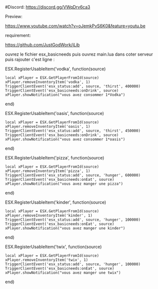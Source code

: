 #Discord: https://discord.gg/VWqDrv6ca3

Preview:


https://www.youtube.com/watch?v=oJemkPvS6K0&feature=youtu.be


requirement:

https://github.com/JustGodWork/jLib


ouvrez le fichier esx_basicneeds puis ouvrez main.lua dans coter serveur puis rajouter c'est ligne :


ESX.RegisterUsableItem('vodka', function(source)

	local xPlayer = ESX.GetPlayerFromId(source)
	xPlayer.removeInventoryItem('vodka', 1)
	TriggerClientEvent('esx_status:add', source, 'thirst', 400000)
	TriggerClientEvent('esx_basicneeds:onDrink', source)
	xPlayer.showNotification("vous avez consommer 1*Vodka")
end)

ESX.RegisterUsableItem('oasis', function(source)

	local xPlayer = ESX.GetPlayerFromId(source)
	xPlayer.removeInventoryItem('oasis', 1)
	TriggerClientEvent('esx_status:add', source, 'thirst', 450000)
	TriggerClientEvent('esx_basicneeds:onDrink', source)
	xPlayer.showNotification("vous avez consommer 1*oasis")
	
end)

ESX.RegisterUsableItem('pizza', function(source)

	local xPlayer = ESX.GetPlayerFromId(source)
	xPlayer.removeInventoryItem('pizza', 1)
	TriggerClientEvent('esx_status:add', source, 'hunger', 600000)
	TriggerClientEvent('esx_basicneeds:onEat', source)
	xPlayer.showNotification("vous avez manger une pizza")
	
end)


ESX.RegisterUsableItem('kinder', function(source)

	local xPlayer = ESX.GetPlayerFromId(source)
	xPlayer.removeInventoryItem('kinder', 1)
	TriggerClientEvent('esx_status:add', source, 'hunger', 100000)
	TriggerClientEvent('esx_basicneeds:onEat', source)
	xPlayer.showNotification("vous avez manger une kinder")
	
end)

ESX.RegisterUsableItem('twix', function(source)

	local xPlayer = ESX.GetPlayerFromId(source)
	xPlayer.removeInventoryItem('twix', 1)
	TriggerClientEvent('esx_status:add', source, 'hunger', 100000)
	TriggerClientEvent('esx_basicneeds:onEat', source)
	xPlayer.showNotification("vous avez manger une twix")
	
end)


